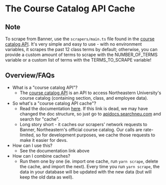 # The Course Catalog API Cache

## Note
To scrape from Banner, use the `scrapers/main.ts` file found in the [course catalog API](https://github.com/sandboxnu/course-catalog-api). It's very simple and easy to use - with no environment variables, it scrapes the past 12 class terms by default; otherwise, you can provide a custom amount of terms to scrape with the NUMBER_OF_TERMS variable or a custom list of terms with the TERMS_TO_SCRAPE variable!


## Overview/FAQs
- What is a "course catalog API"?
    - The [course catalog API](https://github.com/sandboxnu/course-catalog-api) is an API to access Northeastern University's course catalog (containing section, class, and employee data).
- So what's a "course catalog API cache"?
    - Read the documentation [here](https://apidocs.searchneu.com/#/getting-started/stored-cache). If this link is dead, we may have changed the doc structure, so just go to [apidocs.searchneu.com](https://apidocs.searchneu.com) and search for "cache".
    - Long story short - it caches our scrapers' network requests to Banner, Northeastern's official course catalog. Our calls are rate-limited, so for development purposes, we cache those requests to make it easier for devs.
- How can I use this?
    - See the documentation link above
- How can I combine caches?
    - Run them one by one (ie. import one cache, run `yarn scrape`, delete the cache, and import the next). Every time you run `yarn scrape`, the data in your database will be updated with the new data (but will keep the old data as well).
